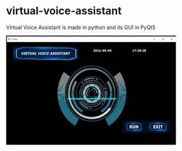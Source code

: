 # virtual-voice-assistant
Virtual Voice Assistant is made in python and its GUI in PyQt5 

![](voice%20pic.jpg)
